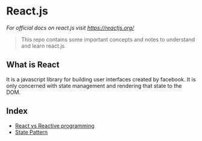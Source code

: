 # React.js
*For official docs on react.js visit https://reactjs.org/*

> This repo contains some important concepts and notes to understand and learn react.js

## What is React
It is a javascript library for building user interfaces created by facebook. It is only concerned with state management and rendering that state to the DOM.

## Index
- [React vs Reactive programming](Reactive.md)
- [State Pattern](State.md)
